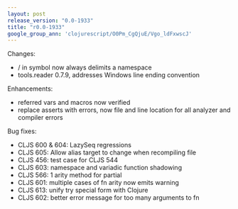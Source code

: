 ```yaml
---
layout: post
release_version: "0.0-1933"
title: "r0.0-1933"
google_group_ann: 'clojurescript/O0Pm_CgQjuE/Vgo_ldFxwscJ'
---
```


Changes:

* / in symbol now always delimits a namespace
* tools.reader 0.7.9, addresses Windows line ending convention

Enhancements:

* referred vars and macros now verified
* replace asserts with errors, now file and line location for all analyzer and compiler errors

Bug fixes:

* CLJS 600 & 604: LazySeq regressions
* CLJS 605: Allow alias target to change when recompiling file
* CLJS 456: test case for CLJS 544
* CLJS 603: namespace and variadic function shadowing
* CLJS 566: 1 arity method for partial
* CLJS 601: multiple cases of fn arity now emits warning
* CLJS 613: unify try special form with Clojure
* CLJS 602: better error message for too many arguments to fn
